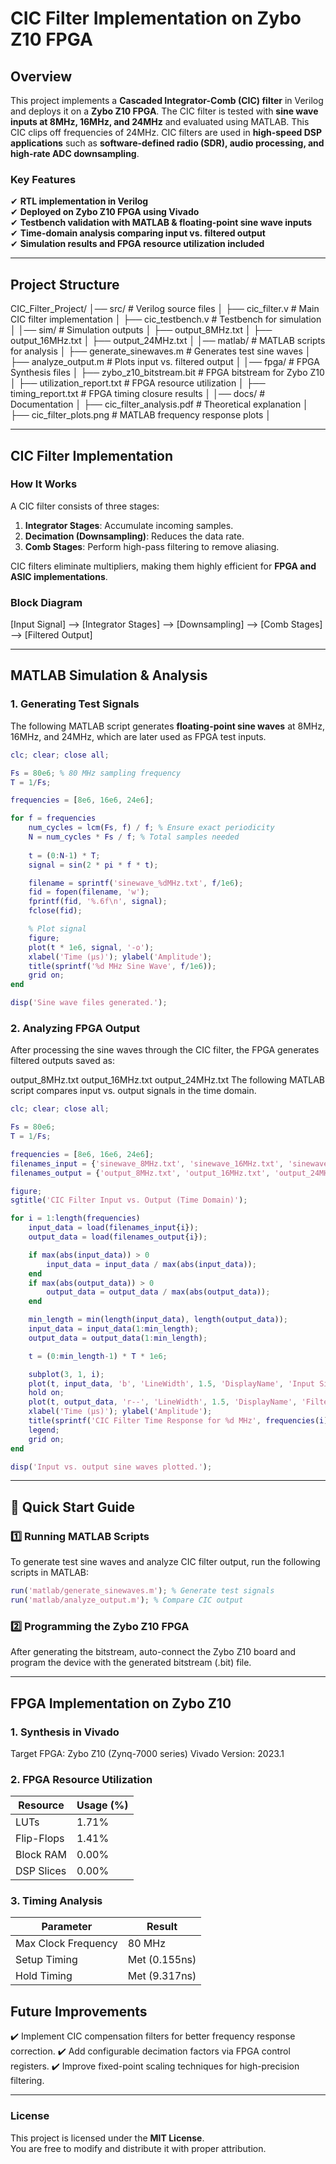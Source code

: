 # CIC Filter Implementation on Zybo Z10 FPGA

## Overview
This project implements a **Cascaded Integrator-Comb (CIC) filter** in Verilog and deploys it on a **Zybo Z10 FPGA**. The CIC filter is tested with **sine wave inputs at 8MHz, 16MHz, and 24MHz** and evaluated using MATLAB. This CIC clips off frequencies of 24MHz. CIC filters are used in **high-speed DSP applications** such as **software-defined radio (SDR), audio processing, and high-rate ADC downsampling**.

### **Key Features**
✔ **RTL implementation in Verilog**  
✔ **Deployed on Zybo Z10 FPGA using Vivado**  
✔ **Testbench validation with MATLAB & floating-point sine wave inputs**  
✔ **Time-domain analysis comparing input vs. filtered output**  
✔ **Simulation results and FPGA resource utilization included**  

---

## **Project Structure**
CIC_Filter_Project/ │── src/ # Verilog source files │ ├── cic_filter.v # Main CIC filter implementation │ ├── cic_testbench.v # Testbench for simulation │ │── sim/ # Simulation outputs │ ├── output_8MHz.txt │ ├── output_16MHz.txt │ ├── output_24MHz.txt │ │── matlab/ # MATLAB scripts for analysis │ ├── generate_sinewaves.m # Generates test sine waves │ ├── analyze_output.m # Plots input vs. filtered output │ │── fpga/ # FPGA Synthesis files │ ├── zybo_z10_bitstream.bit # FPGA bitstream for Zybo Z10 │ ├── utilization_report.txt # FPGA resource utilization │ ├── timing_report.txt # FPGA timing closure results │ │── docs/ # Documentation │ ├── cic_filter_analysis.pdf # Theoretical explanation │ ├── cic_filter_plots.png # MATLAB frequency response plots │ 


---

## **CIC Filter Implementation**
### **How It Works**
A CIC filter consists of three stages:
1. **Integrator Stages**: Accumulate incoming samples.
2. **Decimation (Downsampling)**: Reduces the data rate.
3. **Comb Stages**: Perform high-pass filtering to remove aliasing.

CIC filters eliminate multipliers, making them highly efficient for **FPGA and ASIC implementations**.

### **Block Diagram**
[Input Signal] --> [Integrator Stages] --> [Downsampling] --> [Comb Stages] --> [Filtered Output]


---

## **MATLAB Simulation & Analysis**
### **1. Generating Test Signals**
The following MATLAB script generates **floating-point sine waves** at 8MHz, 16MHz, and 24MHz, which are later used as FPGA test inputs.

```matlab
clc; clear; close all;

Fs = 80e6; % 80 MHz sampling frequency
T = 1/Fs;

frequencies = [8e6, 16e6, 24e6]; 

for f = frequencies
    num_cycles = lcm(Fs, f) / f; % Ensure exact periodicity
    N = num_cycles * Fs / f; % Total samples needed
    
    t = (0:N-1) * T;
    signal = sin(2 * pi * f * t);

    filename = sprintf('sinewave_%dMHz.txt', f/1e6);
    fid = fopen(filename, 'w');
    fprintf(fid, '%.6f\n', signal);
    fclose(fid);

    % Plot signal
    figure;
    plot(t * 1e6, signal, '-o');
    xlabel('Time (µs)'); ylabel('Amplitude');
    title(sprintf('%d MHz Sine Wave', f/1e6));
    grid on;
end

disp('Sine wave files generated.');
```
### **2. Analyzing FPGA Output**
After processing the sine waves through the CIC filter, the FPGA generates filtered outputs saved as:

output_8MHz.txt
output_16MHz.txt
output_24MHz.txt
The following MATLAB script compares input vs. output signals in the time domain.

```matlab
clc; clear; close all;

Fs = 80e6;
T = 1/Fs;

frequencies = [8e6, 16e6, 24e6];
filenames_input = {'sinewave_8MHz.txt', 'sinewave_16MHz.txt', 'sinewave_24MHz.txt'};
filenames_output = {'output_8MHz.txt', 'output_16MHz.txt', 'output_24MHz.txt'};

figure;
sgtitle('CIC Filter Input vs. Output (Time Domain)');

for i = 1:length(frequencies)
    input_data = load(filenames_input{i});
    output_data = load(filenames_output{i});

    if max(abs(input_data)) > 0
        input_data = input_data / max(abs(input_data));
    end
    if max(abs(output_data)) > 0
        output_data = output_data / max(abs(output_data));
    end

    min_length = min(length(input_data), length(output_data));
    input_data = input_data(1:min_length);
    output_data = output_data(1:min_length);

    t = (0:min_length-1) * T * 1e6;

    subplot(3, 1, i);
    plot(t, input_data, 'b', 'LineWidth', 1.5, 'DisplayName', 'Input Sine Wave');
    hold on;
    plot(t, output_data, 'r--', 'LineWidth', 1.5, 'DisplayName', 'Filtered Output');
    xlabel('Time (µs)'); ylabel('Amplitude');
    title(sprintf('CIC Filter Time Response for %d MHz', frequencies(i)/1e6));
    legend;
    grid on;
end

disp('Input vs. output sine waves plotted.');
```

---
## 📌 Quick Start Guide

### 1️⃣ Running MATLAB Scripts
To generate test sine waves and analyze CIC filter output, run the following scripts in MATLAB:

```matlab
run('matlab/generate_sinewaves.m'); % Generate test signals
run('matlab/analyze_output.m'); % Compare CIC output
```
### 2️⃣ Programming the Zybo Z10 FPGA
After generating the bitstream, auto-connect the Zybo Z10 board and program the device with the generated bitstream (.bit) file.

---

## **FPGA Implementation on Zybo Z10**
### **1. Synthesis in Vivado**
Target FPGA: Zybo Z10 (Zynq-7000 series)
Vivado Version: 2023.1

### **2. FPGA Resource Utilization**

| Resource    | Usage (%) |
|------------|----------|
| LUTs       | 1.71%      |
| Flip-Flops | 1.41%      |
| Block RAM  | 0.00%      |
| DSP Slices | 0.00%      |

### **3. Timing Analysis**
| Parameter            | Result     |
|----------------------|-----------|
| Max Clock Frequency | 80 MHz    |
| Setup Timing        | Met (0.155ns) |
| Hold Timing         | Met (9.317ns) |

## Future Improvements
✔️ Implement CIC compensation filters for better frequency response correction.
✔️ Add configurable decimation factors via FPGA control registers.
✔️ Improve fixed-point scaling techniques for high-precision filtering.


---

### **License**

This project is licensed under the **MIT License**.  
You are free to modify and distribute it with proper attribution.  
